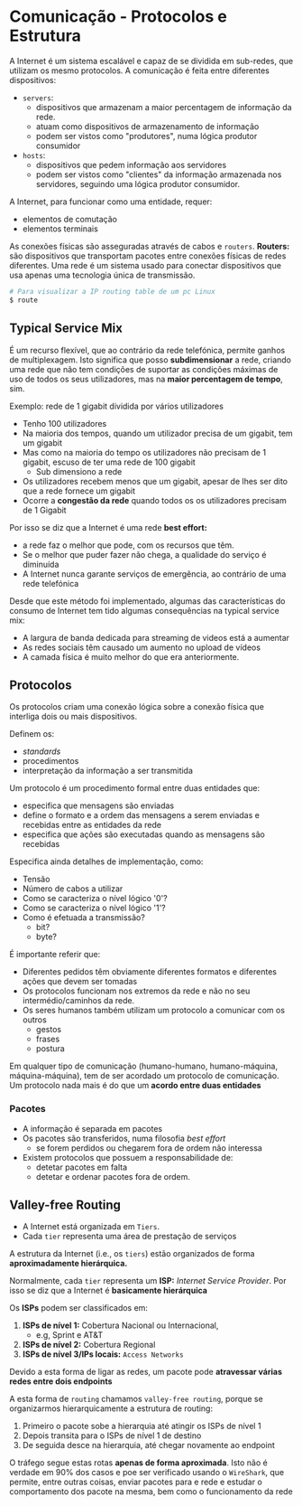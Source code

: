 # Comunicação - Protocolos e Estrutura
A Internet é um sistema escalável e capaz de se dividida em sub-redes, que utilizam os mesmo protocolos.
A comunicação é feita entre diferentes dispositivos:

- `servers`: 
	- dispositivos que armazenam a maior percentagem de informação da rede. 
	- atuam como dispositivos de armazenamento de informação
	- podem ser vistos como "produtores", numa lógica produtor consumidor
- `hosts`: 
	- dispositivos que pedem informação aos servidores
	- podem ser vistos como "clientes" da informação armazenada nos servidores, seguindo uma lógica produtor consumidor.


A Internet, para funcionar como uma entidade, requer:

- elementos de comutação
- elementos terminais


As conexões físicas são asseguradas através de cabos e `routers`. **Routers:** são dispositivos que transportam pacotes entre conexões físicas de redes diferentes. Uma rede é um sistema usado para conectar dispositivos que usa apenas uma tecnologia única de transmissão.

```bash
# Para visualizar a IP routing table de um pc Linux
$ route
```

## Typical Service Mix
É um recurso flexível, que ao contrário da rede telefónica, permite ganhos de multiplexagem. Isto significa que posso **subdimensionar** a rede, criando uma rede que não tem condições de suportar as condições máximas de uso de todos os seus utilizadores, mas na **maior percentagem de tempo**, sim.

Exemplo: rede de 1 gigabit dividida por vários utilizadores

- Tenho 100 utilizadores
- Na maioria dos tempos, quando um utilizador precisa de um gigabit, tem um gigabit
- Mas como na maioria do tempo os utilizadores não precisam de 1 gigabit, escuso de ter uma rede de 100 gigabit
	- Sub dimensiono a rede
- Os utilizadores recebem menos que um gigabit, apesar de lhes ser dito que a rede fornece um gigabit
- Ocorre a **congestão da rede** quando todos os os utilizadores precisam de 1 Gigabit


Por isso se diz que a Internet é uma rede **best effort:**

- a rede faz o melhor que pode, com os recursos que têm. 
- Se o melhor que puder fazer não chega, a qualidade do serviço é diminuída
- A Internet nunca garante serviços de emergência, ao contrário de uma rede telefónica

Desde que este método foi implementado, algumas das características do consumo de Internet tem tido algumas consequências na typical service mix:

- A largura de banda dedicada para streaming de videos está a aumentar
- As redes sociais têm causado um aumento no upload de vídeos
- A camada física é muito melhor do que era anteriormente.

## Protocolos
Os protocolos criam uma conexão lógica sobre a conexão física que interliga dois ou mais dispositivos.

Definem os:

- _standards_
- procedimentos
- interpretação da informação a ser transmitida


Um protocolo é um procedimento formal entre duas entidades que:

- especifica que mensagens são enviadas
- define o formato e a ordem das mensagens a serem enviadas e recebidas entre as entidades da rede
- especifica que ações são executadas quando as mensagens são recebidas

Especifica ainda detalhes de implementação, como:

- Tensão
- Número de cabos a utilizar
- Como se caracteriza o nível lógico '0'?
- Como se caracteriza o nível lógico '1'?
- Como é efetuada a transmissão?
	- bit?
	- byte?


É importante referir que:

- Diferentes pedidos têm obviamente diferentes formatos e diferentes ações que devem ser tomadas
- Os protocolos funcionam nos extremos da rede e não no seu intermédio/caminhos da rede.
- Os seres humanos também utilizam um protocolo a comunicar com os outros
	- gestos
	- frases
	- postura

Em qualquer tipo de comunicação (humano-humano, humano-máquina, máquina-máquina), tem de ser acordado um protocolo de comunicação. Um protocolo nada mais é do que um **acordo entre duas entidades**


### Pacotes
- A informação é separada em pacotes
- Os pacotes são transferidos, numa filosofia _best effort_
	- se forem perdidos ou chegarem fora de ordem não interessa
- Existem protocolos que possuem a responsabilidade de:
	- detetar pacotes em falta
	- detetar e ordenar pacotes fora de ordem.


## Valley-free Routing
- A Internet está organizada em `Tiers`.
- Cada `tier` representa uma área de prestação de serviços


A estrutura da Internet (i.e., os `tiers`) estão organizados de forma **aproximadamente hierárquica.**

Normalmente, cada `tier` representa um **ISP:** _Internet Service Provider_.
Por isso se diz que a Internet é **basicamente hierárquica**

Os **ISPs** podem ser classificados em:

1. **ISPs de nível 1:** Cobertura Nacional ou Internacional, 
	- e.g, Sprint e AT&T
2. **ISPs de nível 2:** Cobertura Regional
3. **ISPs de nível 3/IPs locais:** `Access Networks`

Devido a esta forma de ligar as redes, um pacote pode **atravessar várias redes entre dois endpoints**

A esta forma de `routing` chamamos `valley-free routing`, porque se organizarmos hierarquicamente a estrutura de routing:

1. Primeiro o pacote sobe a hierarquia até atingir os ISPs de nível 1
2. Depois transita para o ISPs de nível 1 de destino
3. De seguida desce na hierarquia, até chegar novamente ao endpoint

O tráfego segue estas rotas **apenas de forma aproximada**. Isto não é verdade em 90% dos casos e poe ser verificado usando o `WireShark`, que permite, entre outras coisas,  enviar pacotes para e rede e estudar o comportamento dos pacote na mesma, bem como o funcionamento da rede


